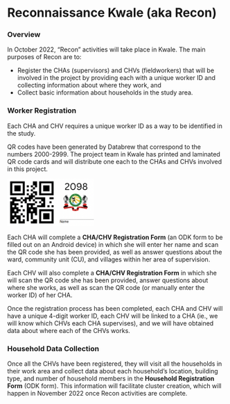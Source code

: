 # Reconnaissance Kwale (aka Recon)

### Overview

In October 2022, “Recon” activities will take place in Kwale. The main purposes of Recon are to:

- Register the CHAs (supervisors) and CHVs (fieldworkers) that will be involved in the project by providing each with a unique worker ID and collecting information about where they work, and 
- Collect basic information about households in the study area.

###  Worker Registration

Each CHA and CHV requires a unique worker ID as a way to be identified in the study. 

QR codes have been generated by Databrew that correspond to the numbers 2000-2999. The project team in Kwale has printed and laminated QR code cards and will distribute one each to the CHAs and CHVs involved in this project. 

<img src="img/qrcard.png" alt="Workder QR card" width="200"/>

Each CHA will complete a **CHA/CHV Registration Form** (an ODK form to be filled out on an Android device) in which she will enter her name and scan the QR code she has been provided, as well as answer questions about the ward, community unit (CU), and villages within her area of supervision. 

Each CHV will also complete a **CHA/CHV Registration Form** in which she will scan the QR code she has been provided, answer questions about where she works, as well as scan the QR code (or manually enter the worker ID) of her CHA. 

Once the registration process has been completed, each CHA and CHV will have a unique 4-digit worker ID, each CHV will be linked to a CHA (ie., we will know which CHVs each CHA supervises), and we will have obtained data about where each of the CHVs works. 

### Household Data Collection

Once all the CHVs have been registered, they will visit all the households in their work area and collect data about each household’s location, building type, and number of household members in the **Household Registration Form** (ODK form). This information will facilitate cluster creation, which will happen in November 2022 once Recon activities are complete. 
